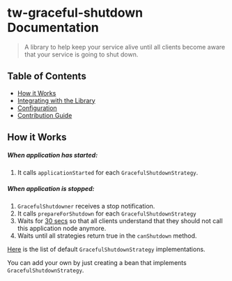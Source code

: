 # tw-graceful-shutdown Documentation
> A library to help keep your service alive until all clients become aware that your service is going to shut down.

## Table of Contents
* [How it Works](#how-it-works)
* [Integrating with the Library](integration.md)
* [Configuration](configuration.md)
* [Contribution Guide](contributing.md)

## How it Works

##### When application has started:

1. It calls `applicationStarted` for each `GracefulShutdownStrategy`.

##### When application is stopped:

1. `GracefulShutdowner` receives a stop notification.
2. It calls `prepareForShutdown` for each `GracefulShutdownStrategy`
3. Waits for [30 secs](https://github.com/transferwise/tw-graceful-shutdown/blob/master/core/src/main/java/com/transferwise/common/gracefulshutdown/config/GracefulShutdownProperties.java) so that all clients understand that they should not call this application node anymore.
4. Waits until all strategies return true in the `canShutdown` method.

[Here](https://github.com/transferwise/tw-graceful-shutdown/tree/master/core/src/main/java/com/transferwise/common/gracefulshutdown/strategies) is the list of default `GracefulShutdownStrategy` implementations.

You can add your own by just creating a bean that implements `GracefulShutdownStrategy`.
